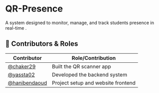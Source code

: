 # QR-Presence
A system designed to monitor, manage, and track students presence in real-time .
## 👥 Contributors & Roles

| Contributor                                       | Role/Contribution            |
|--------------------------------------------------|------------------------------|
| [@chaker29](https://github.com/chaker29)         | Built the QR scanner app     |
| [@yassta02](https://github.com/yassta02)         | Developed the backend system |
| [@hanibendaoud](https://github.com/hanibendaoud) | Project setup and website frontend |
